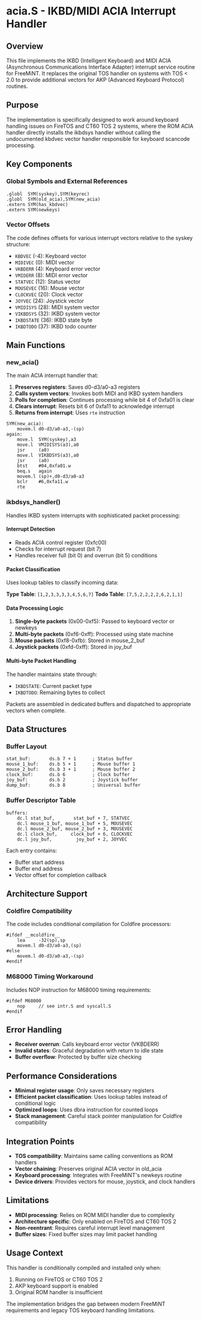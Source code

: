 # acia.S - IKBD/MIDI ACIA Interrupt Handler

## Overview

This file implements the IKBD (Intelligent Keyboard) and MIDI ACIA (Asynchronous Communications Interface Adapter) interrupt service routine for FreeMiNT. It replaces the original TOS handler on systems with TOS < 2.0 to provide additional vectors for AKP (Advanced Keyboard Protocol) routines.

## Purpose

The implementation is specifically designed to work around keyboard handling issues on FireTOS and CT60 TOS 2 systems, where the ROM ACIA handler directly installs the ikbdsys handler without calling the undocumented kbdvec vector handler responsible for keyboard scancode processing.

## Key Components

### Global Symbols and External References

```assembly
.globl  SYM(syskey),SYM(keyrec)
.globl  SYM(old_acia),SYM(new_acia)
.extern SYM(has_kbdvec)
.extern SYM(newkeys)
```

### Vector Offsets

The code defines offsets for various interrupt vectors relative to the syskey structure:

- `KBDVEC` (-4): Keyboard vector
- `MIDIVEC` (0): MIDI vector  
- `VKBDERR` (4): Keyboard error vector
- `VMIDERR` (8): MIDI error vector
- `STATVEC` (12): Status vector
- `MOUSEVEC` (16): Mouse vector
- `CLOCKVEC` (20): Clock vector
- `JOYVEC` (24): Joystick vector
- `VMIDISYS` (28): MIDI system vector
- `VIKBDSYS` (32): IKBD system vector
- `IKBDSTATE` (36): IKBD state byte
- `IKBDTODO` (37): IKBD todo counter

## Main Functions

### new_acia()

The main ACIA interrupt handler that:

1. **Preserves registers**: Saves d0-d3/a0-a3 registers
2. **Calls system vectors**: Invokes both MIDI and IKBD system handlers
3. **Polls for completion**: Continues processing while bit 4 of 0xfa01 is clear
4. **Clears interrupt**: Resets bit 6 of 0xfa11 to acknowledge interrupt
5. **Returns from interrupt**: Uses `rte` instruction

```assembly
SYM(new_acia):
    movem.l d0-d3/a0-a3,-(sp)
again:
    move.l  SYM(syskey),a3
    move.l  VMIDISYS(a3),a0
    jsr     (a0)
    move.l  VIKBDSYS(a3),a0
    jsr     (a0)
    btst    #04,0xfa01.w
    beq.s   again
    movem.l (sp)+,d0-d3/a0-a3
    bclr    #6,0xfa11.w
    rte
```

### ikbdsys_handler()

Handles IKBD system interrupts with sophisticated packet processing:

#### Interrupt Detection
- Reads ACIA control register (0xfc00)
- Checks for interrupt request (bit 7)
- Handles receiver full (bit 0) and overrun (bit 5) conditions

#### Packet Classification
Uses lookup tables to classify incoming data:

**Type Table**: `[1,2,3,3,3,3,4,5,6,7]`
**Todo Table**: `[7,5,2,2,2,2,6,2,1,1]`

#### Data Processing Logic

1. **Single-byte packets** (0x00-0xf5): Passed to keyboard vector or newkeys
2. **Multi-byte packets** (0xf6-0xff): Processed using state machine
3. **Mouse packets** (0xf8-0xfb): Stored in mouse_2_buf
4. **Joystick packets** (0xfd-0xff): Stored in joy_buf

#### Multi-byte Packet Handling

The handler maintains state through:
- `IKBDSTATE`: Current packet type
- `IKBDTODO`: Remaining bytes to collect

Packets are assembled in dedicated buffers and dispatched to appropriate vectors when complete.

## Data Structures

### Buffer Layout

```assembly
stat_buf:       ds.b 7 + 1      ; Status buffer
mouse_1_buf:    ds.b 5 + 1      ; Mouse buffer 1
mouse_2_buf:    ds.b 3 + 1      ; Mouse buffer 2  
clock_buf:      ds.b 6          ; Clock buffer
joy_buf:        ds.b 2          ; Joystick buffer
dump_buf:       ds.b 8          ; Universal buffer
```

### Buffer Descriptor Table

```assembly
buffers:
    dc.l stat_buf,       stat_buf + 7, STATVEC
    dc.l mouse_1_buf, mouse_1_buf + 5, MOUSEVEC
    dc.l mouse_2_buf, mouse_2_buf + 3, MOUSEVEC
    dc.l clock_buf,     clock_buf + 6, CLOCKVEC
    dc.l joy_buf,         joy_buf + 2, JOYVEC
```

Each entry contains:
- Buffer start address
- Buffer end address  
- Vector offset for completion callback

## Architecture Support

### Coldfire Compatibility

The code includes conditional compilation for Coldfire processors:

```assembly
#ifdef __mcoldfire__
    lea     -32(sp),sp
    movem.l d0-d3/a0-a3,(sp)
#else
    movem.l d0-d3/a0-a3,-(sp)
#endif
```

### M68000 Timing Workaround

Includes NOP instruction for M68000 timing requirements:

```assembly
#ifdef M68000
    nop     // see intr.S and syscall.S
#endif
```

## Error Handling

- **Receiver overrun**: Calls keyboard error vector (VKBDERR)
- **Invalid states**: Graceful degradation with return to idle state
- **Buffer overflow**: Protected by buffer size checking

## Performance Considerations

- **Minimal register usage**: Only saves necessary registers
- **Efficient packet classification**: Uses lookup tables instead of conditional logic
- **Optimized loops**: Uses dbra instruction for counted loops
- **Stack management**: Careful stack pointer manipulation for Coldfire compatibility

## Integration Points

- **TOS compatibility**: Maintains same calling conventions as ROM handlers
- **Vector chaining**: Preserves original ACIA vector in old_acia
- **Keyboard processing**: Integrates with FreeMiNT's newkeys routine
- **Device drivers**: Provides vectors for mouse, joystick, and clock handlers

## Limitations

- **MIDI processing**: Relies on ROM MIDI handler due to complexity
- **Architecture specific**: Only enabled on FireTOS and CT60 TOS 2
- **Non-reentrant**: Requires careful interrupt level management
- **Buffer sizes**: Fixed buffer sizes may limit packet handling

## Usage Context

This handler is conditionally compiled and installed only when:
1. Running on FireTOS or CT60 TOS 2
2. AKP keyboard support is enabled
3. Original ROM handler is insufficient

The implementation bridges the gap between modern FreeMiNT requirements and legacy TOS keyboard handling limitations.